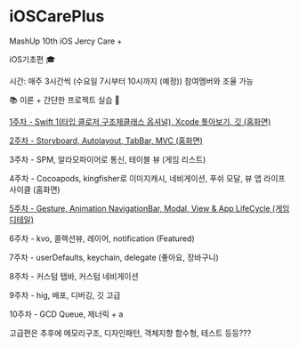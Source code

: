 # iOSCarePlus
MashUp 10th iOS Jercy Care +

iOS기초편 🎓

시간: 매주 3시간씩 (수요일 7시부터 10시까지 (예정)) 참여멤버와 조율 가능

📚 이론 + 간단한 프로젝트 실습 📱

[1주차 - Swift 1(타입 클로저 구조체클래스 옵셔널), Xcode 톺아보기, 깃 (홈화면)](https://github.com/jaehui327/iOSCarePlus/tree/main/docs/1%EC%A3%BC%EC%B0%A8#1%EC%A3%BC%EC%B0%A8---swift-ios-basic)

[2주차 - Storyboard, Autolayout, TabBar, MVC (홈화면)](https://github.com/jaehui327/iOSCarePlus/tree/main/docs/2%EC%A3%BC%EC%B0%A8#2%EC%A3%BC%EC%B0%A8-storyboard-autolayout-tabbar-mvc)

3주차 - SPM, 알라모파이어로 통신, 테이블 뷰 (게임 리스트)

4주차 - Cocoapods, kingfisher로 이미지캐시, 네비게이션, 푸쉬 모달, 뷰 앱 라이프사이클 (홈화면)

[5주차 - Gesture, Animation NavigationBar, Modal, View & App LifeCycle (게임 디테일)](https://github.com/jaehui327/iOSCarePlus/tree/main/docs/5%EC%A3%BC%EC%B0%A8#5%EC%A3%BC%EC%B0%A8-gesture-animation-navigationbar-modal-view--app-lifecycle)

6주차 - kvo, 콜렉션뷰, 레이어, notification (Featured)

7주차 - userDefaults, keychain, delegate (좋아요, 장바구니)

8주차 - 커스텀 탭바, 커스텀 네비게이션

9주차 - hig, 배포, 디버깅, 깃 고급

10주차 - GCD Queue, 제너릭 + a

고급편은 추후에 메모리구조, 디자인패턴, 객체지향 함수형, 테스트 등등???

